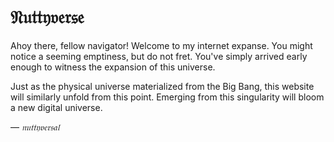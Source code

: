 # 𝔑𝔲𝔱𝔱𝔶𝔳𝔢𝔯𝔰𝔢

Ahoy there, fellow navigator! Welcome to my internet expanse. You might notice a
seeming emptiness, but do not fret. You've simply arrived early enough to
witness the expansion of this universe.

Just as the physical universe materialized from the Big Bang, this website will
similarly unfold from this point. Emerging from this singularity will bloom a
new digital universe.

— *𝔫𝔲𝔱𝔱𝔶𝔳𝔢𝔯𝔰𝔞𝔩*
